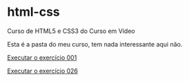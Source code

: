 # html-css
 Curso de HTML5 e CSS3 do Curso em Vídeo

Esta é a pasta do meu curso, tem nada interessante aqui não.

<a href="https://matheus-haru.github.io/html-css/exercicios/ex001%20meu%20primeiro%20exerc%C3%ADcio/index.html">Executar o exercício 001</a>

<a href="https://matheus-haru.github.io/html-css/exercicios/ex026/mq002/index.html">Executar o exercício 026</a>